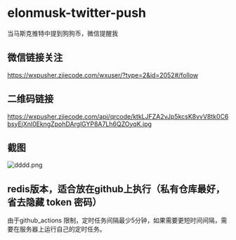 # elonmusk-twitter-push
当马斯克推特中提到狗狗币，微信提醒我

## 微信链接关注 

https://wxpusher.zjiecode.com/wxuser/?type=2&id=2052#/follow


## 二维码链接

https://wxpusher.zjiecode.com/api/qrcode/ktkLJFZA2vJp5kcsK8vvV8tk0C6bsyEjXnl0EkngZpohDArglGYP8A7Lh6QZOyqK.jpg


## 截图

![dddd.png](https://i.loli.net/2021/05/12/81dcBl6yMeaIRsL.png)


## redis版本，适合放在github上执行（私有仓库最好，省去隐藏 token 密码）

由于github_actions 限制，定时任务间隔最少5分钟，如果需要更短时间间隔，需要在服务器上运行自己的定时任务。
